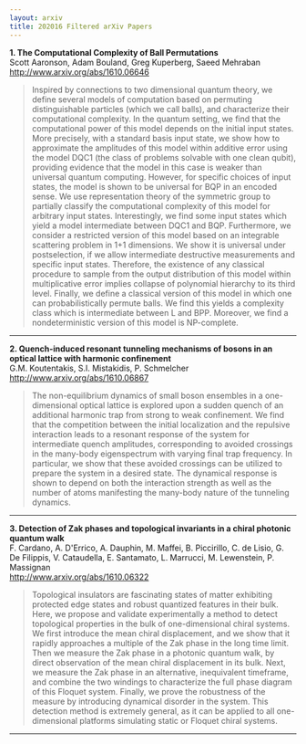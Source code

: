 ```yaml
---
layout: arxiv
title: 202016 Filtered arXiv Papers
---
```


**1.    The Computational Complexity of Ball Permutations**  
Scott Aaronson, Adam Bouland, Greg Kuperberg, Saeed Mehraban  
http://www.arxiv.org/abs/1610.06646  
<blockquote>
<p>
Inspired by connections to two dimensional quantum theory, we define several models of computation based on permuting distinguishable particles (which we call balls), and characterize their computational complexity. In the quantum setting, we find that the computational power of this model depends on the initial input states. More precisely, with a standard basis input state, we show how to approximate the amplitudes of this model within additive error using the model DQC1 (the class of problems solvable with one clean qubit), providing evidence that the model in this case is weaker than universal quantum computing. However, for specific choices of input states, the model is shown to be universal for BQP in an encoded sense. We use representation theory of the symmetric group to partially classify the computational complexity of this model for arbitrary input states. Interestingly, we find some input states which yield a model intermediate between DQC1 and BQP. Furthermore, we consider a restricted version of this model based on an integrable scattering problem in 1+1 dimensions. We show it is universal under postselection, if we allow intermediate destructive measurements and specific input states. Therefore, the existence of any classical procedure to sample from the output distribution of this model within multiplicative error implies collapse of polynomial hierarchy to its third level. Finally, we define a classical version of this model in which one can probabilistically permute balls. We find this yields a complexity class which is intermediate between L and BPP. Moreover, we find a nondeterministic version of this model is NP-complete.
</p>
</blockquote>

------

**2.    Quench-induced resonant tunneling mechanisms of bosons in an optical lattice with harmonic confinement**  
G.M. Koutentakis, S.I. Mistakidis, P. Schmelcher  
http://www.arxiv.org/abs/1610.06867  
<blockquote>
<p>
The non-equilibrium dynamics of small boson ensembles in a one-dimensional optical lattice is explored upon a sudden quench of an additional harmonic trap from strong to weak confinement. We find that the competition between the initial localization and the repulsive interaction leads to a resonant response of the system for intermediate quench amplitudes, corresponding to avoided crossings in the many-body eigenspectrum with varying final trap frequency. In particular, we show that these avoided crossings can be utilized to prepare the system in a desired state. The dynamical response is shown to depend on both the interaction strength as well as the number of atoms manifesting the many-body nature of the tunneling dynamics.
</p>
</blockquote>

------

**3.    Detection of Zak phases and topological invariants in a chiral photonic quantum walk**  
F. Cardano, A. D'Errico, A. Dauphin, M. Maffei, B. Piccirillo, C. de Lisio, G. De Filippis, V. Cataudella, E. Santamato, L. Marrucci, M. Lewenstein, P. Massignan  
http://www.arxiv.org/abs/1610.06322  
<blockquote>
<p>
Topological insulators are fascinating states of matter exhibiting protected edge states and robust quantized features in their bulk. Here, we propose and validate experimentally a method to detect topological properties in the bulk of one-dimensional chiral systems. We first introduce the mean chiral displacement, and we show that it rapidly approaches a multiple of the Zak phase in the long time limit. Then we measure the Zak phase in a photonic quantum walk, by direct observation of the mean chiral displacement in its bulk. Next, we measure the Zak phase in an alternative, inequivalent timeframe, and combine the two windings to characterize the full phase diagram of this Floquet system. Finally, we prove the robustness of the measure by introducing dynamical disorder in the system. This detection method is extremely general, as it can be applied to all one-dimensional platforms simulating static or Floquet chiral systems.
</p>
</blockquote>

------

